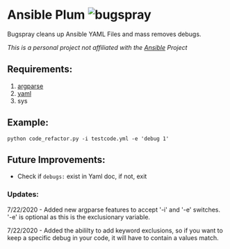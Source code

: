 # Ansible Plum ![bugspray](https://funkyimg.com/i/36qh3.png)
Bugspray cleans up Ansible YAML Files and mass removes debugs.

*This is a personal project not affiliated with the [Ansible](https://github.com/ansible/ansible) Project*

## Requirements:

1. [argparse](https://pypi.org/project/argparse/) 
2. [yaml](https://pypi.org/project/PyYAML/)
3. sys

## Example:

`python code_refactor.py -i testcode.yml -e 'debug 1'
`
## Future Improvements:
- Check if `debugs:` exist in Yaml doc, if not, exit

### Updates:
7/22/2020 - Added new argparse features to accept '-i' and '-e' switches. '-e' is optional as this is the exclusionary variable.

7/22/2020 - Added the abililty to add keyword exclusions, so if you want to keep a specific debug in your code, it will have to contain a values match.

